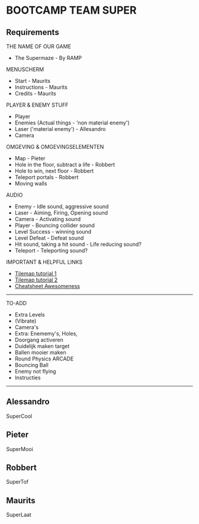 # BOOTCAMP TEAM SUPER

Requirements
---

THE NAME OF OUR GAME
  - The Supermaze - By RAMP

MENUSCHERM
  - Start - Maurits
  - Instructions - Maurits
  - Credits - Maurits

PLAYER & ENEMY STUFF
  - Player
  - Enemies (Actual things - 'non material enemy')
  - Laser ('material enemy') - Allesandro
  - Camera

OMGEVING & OMGEVINGSELEMENTEN
  - Map - Pieter
  - Hole in the floor, subtract a life - Robbert
  - Hole to win, next floor - Robbert
  - Teleport portals - Robbert
  - Moving walls

AUDIO
  - Enemy - Idle sound, aggressive sound
  - Laser - Aiming, Firing, Opening sound
  - Camera - Activating sound
  - Player - Bouncing collider sound
  - Level Success - winning sound
  - Level Defeat - Defeat sound
  - Hit sound, taking a hit sound - Life reducing sound?
  - Teleport - Teleporting sound?

IMPORTANT & HELPFUL LINKS
  - [Tilemap tutorial 1](https://www.youtube.com/watch?v=C2_6lhYjkeE)
  - [Tilemap tutorial 2](https://www.youtube.com/watch?v=8a1uwG-Uefs&t=5s)
  - [Cheatsheet Awesomeness](https://gist.github.com/woubuc/6ef002051aeef453a95b)
----

TO-ADD
  - Extra Levels
  - (Vibrate)
  - Camera's
  - Extra: Enememy's, Holes,
  - Doorgang activeren
  - Duidelijk maken target
  - Ballen mooier maken
  - Round Physics ARCADE
  - Bouncing Ball
  - Enemy not flying
  - Instructies








---
Alessandro
--
SuperCool

Pieter
---
SuperMooi

Robbert
---
SuperTof

Maurits
---
SuperLaat
